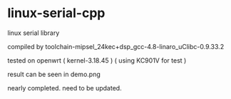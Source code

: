 # linux-serial-cpp
linux serial library

compiled by toolchain-mipsel_24kec+dsp_gcc-4.8-linaro_uClibc-0.9.33.2

tested on openwrt ( kernel-3.18.45 ) ( using KC901V for test )

result can be seen in demo.png

nearly completed. need to be updated.

